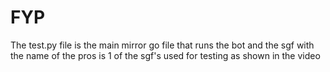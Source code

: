 # FYP
The test.py file is the main mirror go file that runs the bot and the sgf with the name of the pros is 1 of the sgf's used for testing as shown in the video 
